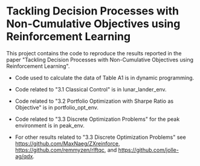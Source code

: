 # Tackling Decision Processes with Non-Cumulative Objectives using Reinforcement Learning
This project contains the code to reproduce the results reported in the paper "Tackling Decision Processes with Non-Cumulative Objectives using Reinforcement Learning".

* Code used to calculate the data of Table A1 is in dynamic programming.
* Code related to "3.1 Classical Control" is in lunar_lander_env.
* Code related to "3.2 Portfolio Optimization with Sharpe Ratio as Objective" is in portfolio_opt_env.
* Code related to "3.3 Discrete Optimization Problems" for the peak environment is in peak_env.

* For other results related to  "3.3 Discrete Optimization Problems" see https://github.com/MaxNaeg/ZXreinforce, https://github.com/remmyzen/rlftqc, and https://github.com/jolle-ag/qdx.

